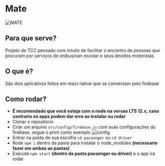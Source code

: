 # Mate

![MATE](https://user-images.githubusercontent.com/39389740/100693634-106d1180-336c-11eb-997f-16a3fc0ef8e1.png)

## Para que serve?
Projeto de TCC pensado com intuito de facilitar o encontro de pessoas que procuram por serviços de onibus/van escolar e seus devidos motoristas

## O que é?
São dois aplicativos feitos em react native que se conversam pelo firebase

## Como rodar?
- **É recomendado que você esteja com o node na versao LTS 12.x, caso contrario os apps podem dar erro ao instalar ou rodar**
- Clonar o repositorio
- Criar um arquivo `src/config/firebase.js` com suas configurações do firebase, segue o print como exemplo
![config](https://user-images.githubusercontent.com/39389740/100952544-7fbf3e80-34ef-11eb-8acd-6716661ed57f.png)
- Entrar na pasta de sua escolha `cd passenger` ou `cd driver`
- Rode `npm i` dentro da pasta para instalar o node_modules **(necessario fazer em ambas as pastas)**
- Execute `npm start` **(dentro da pasta passenger ou driver)** e o app ira rodar




